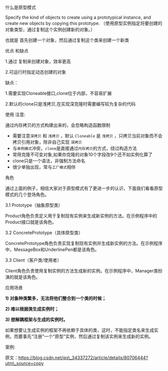 什么是原型模式

Specify the kind of objects to create using a prototypical instance, and create new objects by copying this prototype. （使用原型实例指定将要创建的对象类型，通过复制这个实例创建新的对象。）

也就是  首先创建一个对象，然后通过复制这个类来创建一个新类

优点 和缺点

1.通过 复制来创建对象，效率更高

2.可运行时指定动态创建的对象

缺点：

1.需要实现Cloneable接口,clone位于内部，不容易扩展

2.默认的clone只是浅拷贝,在实现深克隆时需要编写较为复杂的代码

使用 注意:

通过内存拷贝的方式构建出来的，会忽略构造函数限制

* 需要注意`深拷贝`
  和
  `浅拷贝`
  ，默认
  `Cloneable`
  是
  `浅拷贝`
  ，只拷贝当前对象而不会拷贝引用对象，除非自己实现
  `深拷贝`
* 与`单例模式`冲突，`clone`是直接通过`内存拷贝`的方式，绕过构造方法
* 常用克隆不可变对象,如果你克隆的对象10个字段改9个还不如实例化算了
* clone只是一个语法，非强制方法命名
* 很少单独出现，常与`工厂模式`相伴

角色

通过上面的例子，相信大家对于原型模式有了更进一步的认识，下面我们看看原型模式的几个登场角色。



3.1 Prototype（抽象原型类）

Product角色负责定义用于复制现有实例来生成新实例的方法。在示例程序中的Product接口就是该角色。



3.2 ConcretePrototype（具体原型类）

ConcretePrototype角色负责实现复制现有实例并生成新实例的方法。在示例程序中，MessageBox和UnderlinePen都是该角色。



3.3 Client（客户类/使用者）

Client角色负责使用复制实例的方法生成新的实例。在示例程序中，Manager类扮演的就是该角色。

应用场景

**1\) 对象种类繁多，无法将他们整合到一个类的时候；**

**2\) 难以根据类生成实例时；**

**3\) 想解耦框架与生成的实例时。**

如果想要让生成实例的框架不再依赖于具体的类，这时，不能指定类名来生成实例，而要事先“注册”一个“原型”实例，然后通过复制该实例来生成新的实例。

案例:







原文：https://blog.csdn.net/qq\_34337272/article/details/80706444?utm\_source=copy 



